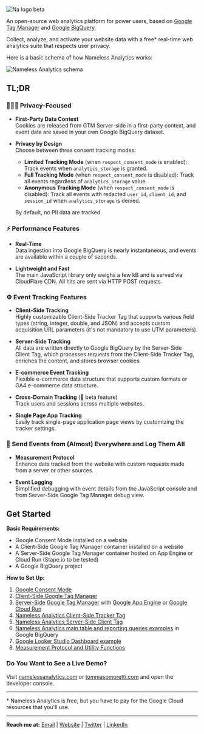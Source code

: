 ![Na logo beta](https://github.com/tommasomoretti/nameless-analytics/assets/29273232/7d4ded5e-4b79-46a2-b089-03997724fd10)

An open-source web analytics platform for power users, based on [Google Tag Manager](https://marketingplatform.google.com/intl/it/about/tag-manager/) and [Google BigQuery](https://cloud.google.com/bigquery).

Collect, analyze, and activate your website data with a free* real-time web analytics suite that respects user privacy.

Here is a basic schema of how Nameless Analytics works:

![Nameless Analytics schema](https://github.com/user-attachments/assets/1489c365-ce6e-4109-97e2-91b0debdc91e)

## TL;DR

### 🕵🏻‍♂️ Privacy-Focused

- **First-Party Data Context**\
  Cookies are released from GTM Server-side in a first-party context, and event data are saved in your own Google BigQuery dataset.

- **Privacy by Design**\
  Choose between three consent tracking modes:
  - **Limited Tracking Mode** (when `respect_consent_mode` is enabled): Track events when `analytics_storage` is granted.
  - **Full Tracking Mode** (when `respect_consent_mode` is disabled): Track all events regardless of `analytics_storage` value.
  - **Anonymous Tracking Mode** (when `respect_consent_mode` is disabled): Track all events with redacted `user_id`, `client_id`, and `session_id` when `analytics_storage` is denied.

  By default, no PII data are tracked.

### ⚡️ Performance Features

- **Real-Time**\
  Data ingestion into Google BigQuery is nearly instantaneous, and events are available within a couple of seconds.

- **Lightweight and Fast**\
  The main JavaScript library only weighs a few kB and is served via CloudFlare CDN. All hits are sent via HTTP POST requests.

### ⚙ Event Tracking Features

- **Client-Side Tracking**\
  Highly customizable Client-Side Tracker Tag that supports various field types (string, integer, double, and JSON) and accepts custom acquisition URL parameters (it's not mandatory to use UTM parameters).

- **Server-Side Tracking**\
  All data are written directly to Google BigQuery by the Server-Side Client Tag, which processes requests from the Client-Side Tracker Tag, enriches the content, and stores browser cookies.

- **E-commerce Event Tracking**\
  Flexible e-commerce data structure that supports custom formats or GA4 e-commerce data structure.

- **Cross-Domain Tracking** (🚧 beta feature)\
  Track users and sessions across multiple websites.

- **Single Page App Tracking**\
  Easily track single-page application page views by customizing the tracker settings.

### 🚀 Send Events from (Almost) Everywhere and Log Them All

- **Measurement Protocol**\
  Enhance data tracked from the website with custom requests made from a server or other sources.

- **Event Logging**\
  Simplified debugging with event details from the JavaScript console and from Server-Side Google Tag Manager debug view.

## Get Started

**Basic Requirements:**

- Google Consent Mode installed on a website
- A Client-Side Google Tag Manager container installed on a website
- A Server-Side Google Tag Manager container hosted on App Engine or Cloud Run (Stape.io to be tested)
- A Google BigQuery project

**How to Set Up:**

1. [Google Consent Mode](https://developers.google.com/tag-platform/security/guides/consent?hl=en&consentmode=advanced)
2. [Client-Side Google Tag Manager](https://support.google.com/tagmanager/answer/14842164)
3. [Server-Side Google Tag Manager](https://developers.google.com/tag-platform/tag-manager/server-side) with [Google App Engine](https://developers.google.com/tag-platform/tag-manager/server-side/app-engine-setup) or [Google Cloud Run](https://developers.google.com/tag-platform/tag-manager/server-side/cloud-run-setup-guide)
4. [Nameless Analytics Client-Side Tracker Tag](https://github.com/tommasomoretti/nameless-analytics-client-tag)
5. [Nameless Analytics Server-Side Client Tag](https://github.com/tommasomoretti/nameless-analytics-server-tag)
6. [Nameless Analytics main table and reporting queries examples](https://github.com/tommasomoretti/nameless-analytics-queries) in Google BigQuery
7. [Google Looker Studio Dashboard example](https://lookerstudio.google.com/reporting/d4a86b2c-417d-4d4d-9ac5-281dca9d1abe/page/HPxxD)
8. [Measurement Protocol and Utility Functions](https://github.com/tommasomoretti/nameless-analytics-measurement-protocol-and-utility-functions)

### Do You Want to See a Live Demo?

Visit [namelessanalytics.com](https://namelessanalytics.com?utm_source=github.com&utm_medium=referral&utm_campaign=nameless_analytics) or [tommasomoretti.com](https://tommasomoretti.com?utm_source=github.com&utm_medium=referral&utm_campaign=nameless_analytics) and open the developer console.

---

\* Nameless Analytics is free, but you have to pay for the Google Cloud resources that you'll use.

---

**Reach me at:** [Email](mailto:hello@tommasomoretti.com) | [Website](https://tommasomoretti.com/?utm_source=github.com&utm_medium=referral&utm_campaign=nameless_analytics) | [Twitter](https://twitter.com/tommoretti88) | [LinkedIn](https://www.linkedin.com/in/tommasomoretti/)
